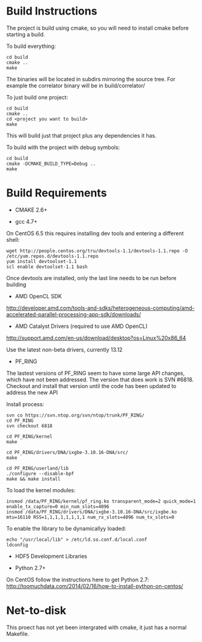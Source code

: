 # Build Instructions

The project is build using cmake, so you will need to install cmake 
before starting a build. 

To build everything:

	cd build
	cmake ..
	make

The binaries will be located in subdirs mirroring the source tree.
For example the correlator binary will be in build/correlator/

To just build one project:

	cd build
	cmake ..
	cd <project you want to build>
	make

This will build just that project plus any dependencies it has.

To build with the project with debug symbols:

	cd build
	cmake -DCMAKE_BUILD_TYPE=Debug ..
	make 

# Build Requirements

* CMAKE 2.6+

* gcc 4.7+

On CentOS 6.5 this requires installing dev tools and entering a different shell:

	wget http://people.centos.org/tru/devtools-1.1/devtools-1.1.repo -O /etc/yum.repos.d/devtools-1.1.repo
	yum install devtoolset-1.1
	scl enable devtoolset-1.1 bash

Once devtools are installed, only the last line needs to be run before building

* AMD OpenCL SDK

http://developer.amd.com/tools-and-sdks/heterogeneous-computing/amd-accelerated-parallel-processing-app-sdk/downloads/

* AMD Catalyst Drivers (required to use AMD OpenCL)

http://support.amd.com/en-us/download/desktop?os=Linux%20x86_64

Use the latest non-beta drivers, currently 13.12 

* PF_RING

The lastest versions of PF_RING seem to have some large API changes, which have not been addressed.
The version that does work is SVN #6818.  Checkout and install that version until the code has
been updated to address the new API

Install process:

	svn co https://svn.ntop.org/svn/ntop/trunk/PF_RING/
	cd PF_RING
	svn checkout 6818 

	cd PF_RING/kernel
	make

	cd PF_RING/drivers/DNA/ixgbe-3.10.16-DNA/src/
	make

	cd PF_RING/userland/lib
	./configure --disable-bpf
	make && make install

To load the kernel modules:

	insmod /data/PF_RING/kernel/pf_ring.ko transparent_mode=2 quick_mode=1 enable_tx_capture=0 min_num_slots=4096
	insmod /data/PF_RING/drivers/DNA/ixgbe-3.10.16-DNA/src/ixgbe.ko mtu=16110 RSS=1,1,1,1,1,1,1,1 num_rx_slots=4096 num_tx_slots=0 

To enable the library to be dynamicallyy loaded:

	echo "/usr/local/lib" > /etc/ld.so.conf.d/local.conf
	ldconfig

* HDF5 Development Libraries

* Python 2.7+

On CentOS follow the instructions here to get Python 2.7:
http://toomuchdata.com/2014/02/16/how-to-install-python-on-centos/

# Net-to-disk

This proect has not yet been intergrated with cmake, it just has a normal Makefile.

